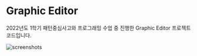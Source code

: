 # Graphic Editor

2022년도 1학기 패턴중심사고와 프로그래밍 수업 중 진행한 Graphic Editor 프로젝트 코드입니다.

![screenshots](https://jongwooo.s3.ap-northeast-2.amazonaws.com/graphic-editor/screenshots.png)
